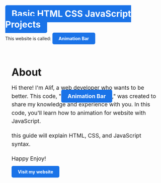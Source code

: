 # <a href="" style="background-color: #1a73e8; color: white; font-weight: bold; padding: 10px 20px; border-radius: 5px; text-decoration: none;">Basic HTML CSS JavaScript Projects</a>

This website is called: <a href="https://github.com/Alfdhiw/Learn-Javascript/tree/master/age-calculator" style="background-color: #1a73e8; color: white; font-weight: bold; padding: 10px 20px; border-radius: 5px; text-decoration: none;">Animation Bar</a>

<div style="max-width: 600px; margin: 0 auto; padding: 20px;">
  <h1 style="font-size: 2rem; font-weight: bold; margin-bottom: 10px;">About</h1>
  <p style="font-size: 1.1rem; line-height: 1.5; margin-bottom: 20px;">Hi there! I'm Alif, a web developer who wants to be better. This code, "<a href="https://github.com/Alfdhiw/Learn-Javascript/tree/master/age-calculator" style="background-color: #1a73e8; color: white; font-weight: bold; padding: 10px 20px; border-radius: 5px; text-decoration: none;">Animation Bar</a>," was created to share my knowledge and experience with you. In this code, you'll learn how to animation for website with JavaScript.</p>
  <p style="font-size: 1.1rem; line-height: 1.5; margin-bottom: 20px;">this guide will explain HTML, CSS, and JavaScript syntax.</p>
  <p style="font-size: 1.1rem; line-height: 1.5; margin-bottom: 20px;">Happy Enjoy!</p>
  <a href="https://alfdhiw.github.io/MyPortofolio/"  style="background-color: #1a73e8; color: white; font-weight: bold; padding: 10px 20px; border-radius: 5px; text-decoration: none;">Visit my website</a>
</div>
